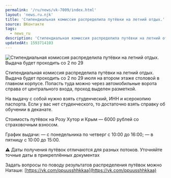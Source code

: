 ```yaml
---
permalink: '/ru/news/vk-7009/index.html'
layout: 'news.ru.njk'
title: 'Стипендиальная комиссия распределила путёвки на летний отдых.'
source: ВКонтакте
tags:
  - news_ru
description: 'Стипендиальная комиссия распределила путёвки на летний отдых'
updatedAt: 1593714103
---
```

![Стипендиальная комиссия распределила путёвки на летний отдых. Выдача будет проходить со 2 по 29](https://sun9-35.userapi.com/impg/ALAG957aSWB1tWh__gUc28RknAl5wlL0cSbdzA/haRdj1y68sE.jpg?size=1280x854&quality=96&sign=65baec64bc15195d3bdc93600dfbe9a9&c_uniq_tag=-fLT1zL1oBy7qfLs3lPKlUvYy_U6IPE6WSBYLnfsUk0&type=album)

Стипендиальная комиссия распределила путёвки на летний отдых. Выдача будет проходить со 2 по 29 июля на втором этаже столовой в главном корпусе. Попасть туда можно через автомобильные ворота справа от центрального входа, проход выделен разметкой.

На выдачу с собой нужно взять студенческий, ИНН и ксерокопию паспорта. Если у вас нет студенческого, то достаточно взять справку об обучении в деканате.

Стоимость путёвок на Розу Хутор и Крым — 6000 рублей со страховочным взносом.

График выдачи:
— с понедельника по четверг с 10:00 до 16:00;
— в пятницу с 10:00 до 15:00.

⚠ Даты получения путёвок отличаются для разных потоков. Уточняйте точные даты в прикреплённых документах

Задать вопросы по поводу результатов распределения путёвок можно Наташе: [https://vk.com/ppuusshhkkaa](https://vk.com/ppuusshhkkaa)
